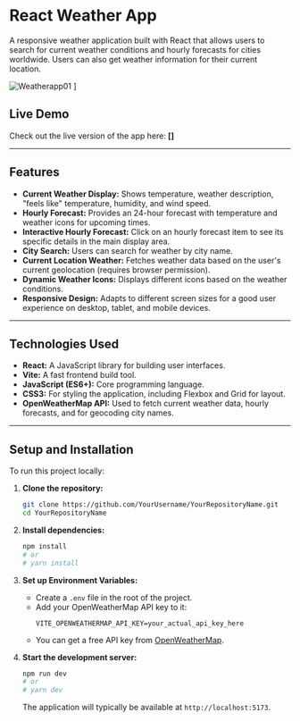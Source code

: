 # React Weather App

A responsive weather application built with React that allows users to search for current weather conditions and hourly forecasts for cities worldwide. Users can also get weather information for their current location.

![Weatherapp01](https://github.com/user-attachments/assets/f2491950-edc7-4515-b412-91e509e8a9c2)
]




## Live Demo

Check out the live version of the app here: **[]**

---

## Features

*   **Current Weather Display:** Shows temperature, weather description, "feels like" temperature, humidity, and wind speed.
*   **Hourly Forecast:** Provides an 24-hour forecast with temperature and weather icons for upcoming times.
*   **Interactive Hourly Forecast:** Click on an hourly forecast item to see its specific details in the main display area.
*   **City Search:** Users can search for weather by city name.
*   **Current Location Weather:** Fetches weather data based on the user's current geolocation (requires browser permission).
*   **Dynamic Weather Icons:** Displays different icons based on the weather conditions.
*   **Responsive Design:** Adapts to different screen sizes for a good user experience on desktop, tablet, and mobile devices.

---

## Technologies Used

*   **React:** A JavaScript library for building user interfaces.
*   **Vite:** A fast frontend build tool.
*   **JavaScript (ES6+):** Core programming language.
*   **CSS3:** For styling the application, including Flexbox and Grid for layout.
*   **OpenWeatherMap API:** Used to fetch current weather data, hourly forecasts, and for geocoding city names.
  
---

## Setup and Installation

To run this project locally:

1.  **Clone the repository:**
    ```bash
    git clone https://github.com/YourUsername/YourRepositoryName.git
    cd YourRepositoryName
    ```

2.  **Install dependencies:**
    ```bash
    npm install
    # or
    # yarn install
    ```

3.  **Set up Environment Variables:**
    *   Create a `.env` file in the root of the project.
    *   Add your OpenWeatherMap API key to it:
        ```
        VITE_OPENWEATHERMAP_API_KEY=your_actual_api_key_here
        ```
    *   You can get a free API key from [OpenWeatherMap](https://openweathermap.org/api).

4.  **Start the development server:**
    ```bash
    npm run dev
    # or
    # yarn dev
    ```
    The application will typically be available at `http://localhost:5173`.



